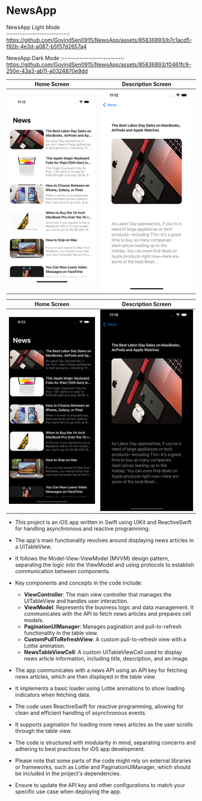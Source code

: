 # NewsApp

NewsApp Light Mode  
:-------------------------:
https://github.com/GovindSen0915/NewsApp/assets/85836893/b7c1acd5-f92b-4e3d-a087-b5f57d2657a4

NewsApp Dark Mode
:-------------------------:
https://github.com/GovindSen0915/NewsApp/assets/85836893/f0461fc9-250e-43a3-ab11-a0324870e9dd

Home Screen |  Description Screen
:-------------------------:|:-------------------------:
<img alt="Products list" src="Screenshots/NewsApp_Light_Mode1.png">|<img alt="Products list" src="Screenshots/NewsApp_Light_Mode2.png">

Home Screen |  Description Screen
:-------------------------:|:-------------------------:
<img alt="Products list" src="Screenshots/NewsApp_Dark_Mode1.png">|<img alt="Products list" src="Screenshots/NewsApp_Dark_Mode2.png">


- This project is an iOS app written in Swift using UIKit and ReactiveSwift for handling asynchronous and reactive programming.

- The app's main functionality revolves around displaying news articles in a UITableView.

- It follows the Model-View-ViewModel (MVVM) design pattern, separating the logic into the ViewModel and using protocols to establish communication between components.

- Key components and concepts in the code include:
  - **ViewController**: The main view controller that manages the UITableView and handles user interaction.
  - **ViewModel**: Represents the business logic and data management. It communicates with the API to fetch news articles and prepares cell models.
  - **PaginationUIManager**: Manages pagination and pull-to-refresh functionality in the table view.
  - **CustomPullToRefreshView**: A custom pull-to-refresh view with a Lottie animation.
  - **NewsTableViewCell**: A custom UITableViewCell used to display news article information, including title, description, and an image.

- The app communicates with a news API using an API key for fetching news articles, which are then displayed in the table view.

- It implements a basic loader using Lottie animations to show loading indicators when fetching data.

- The code uses ReactiveSwift for reactive programming, allowing for clean and efficient handling of asynchronous events.

- It supports pagination for loading more news articles as the user scrolls through the table view.

- The code is structured with modularity in mind, separating concerns and adhering to best practices for iOS app development.

- Please note that some parts of the code might rely on external libraries or frameworks, such as Lottie and PaginationUIManager, which should be included in the project's dependencies.

- Ensure to update the API key and other configurations to match your specific use case when deploying the app.
